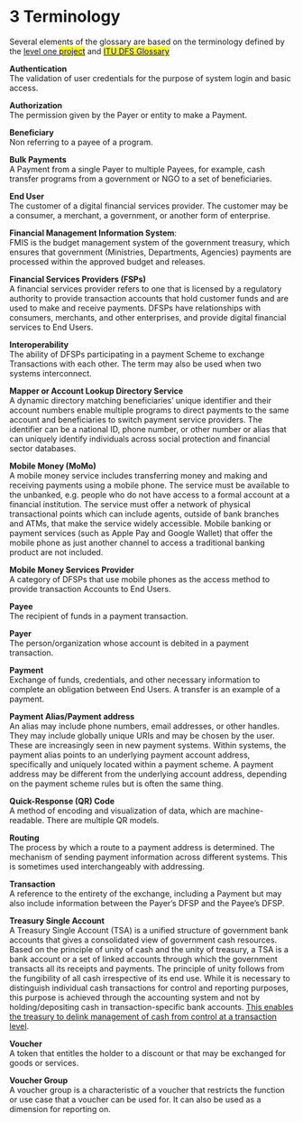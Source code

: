 # 3 Terminology

Several elements of the glossary are based on the terminology defined by the [level one <mark style="color:blue;">project</mark>](https://www.leveloneproject.org/wp-content/uploads/2020/07/L1P\_Guide\_2019\_Final.pdf) and [<mark style="color:blue;">ITU DFS Glossary</mark>](https://www.itu.int/en/ITU-T/focusgroups/dfs/Documents/201701/ITU\_FGDFS\_DFS-Glossary.pdf)

**Authentication**\
The validation of user credentials for the purpose of system login and basic access.

**Authorization**\
The permission given by the Payer or entity to make a Payment.

**Beneficiary**\
Non referring to a payee of a program.

**Bulk Payments**\
A Payment from a single Payer to multiple Payees, for example, cash transfer programs from a government or NGO to a set of beneficiaries.

**End User**\
The customer of a digital financial services provider. The customer may be a consumer, a merchant, a government, or another form of enterprise.

**Financial Management Information System**:\
FMIS is the budget management system of the government treasury, which ensures that government (Ministries, Departments, Agencies) payments are processed within the approved budget and releases.

**Financial Services Providers (FSPs)**\
A financial services provider refers to one that is licensed by a regulatory authority to provide transaction accounts that hold customer funds and are used to make and receive payments. DFSPs have relationships with consumers, merchants, and other enterprises, and provide digital financial services to End Users.

**Interoperability**\
The ability of DFSPs participating in a payment Scheme to exchange Transactions with each other. The term may also be used when two systems interconnect.

**Mapper or Account Lookup Directory Service**\
A dynamic directory matching beneficiaries’ unique identifier and their account numbers enable multiple programs to direct payments to the same account and beneficiaries to switch payment service providers. The identifier can be a national ID, phone number, or other number or alias that can uniquely identify individuals across social protection and financial sector databases.

**Mobile Money (MoMo)**\
A mobile money service includes transferring money and making and receiving payments using a mobile phone. The service must be available to the unbanked, e.g. people who do not have access to a formal account at a financial institution. The service must offer a network of physical transactional points which can include agents, outside of bank branches and ATMs, that make the service widely accessible. Mobile banking or payment services (such as Apple Pay and Google Wallet) that offer the mobile phone as just another channel to access a traditional banking product are not included.

**Mobile Money Services Provider**\
A category of DFSPs that use mobile phones as the access method to provide transaction Accounts to End Users.

**Payee**\
The recipient of funds in a payment transaction.

**Payer**\
The person/organization whose account is debited in a payment transaction.

**Payment**\
Exchange of funds, credentials, and other necessary information to complete an obligation between End Users. A transfer is an example of a payment.

**Payment Alias/Payment address**\
An alias may include phone numbers, email addresses, or other handles. They may include globally unique URIs and may be chosen by the user. These are increasingly seen in new payment systems. Within systems, the payment alias points to an underlying payment account address, specifically and uniquely located within a payment scheme. A payment address may be different from the underlying account address, depending on the payment scheme rules but is often the same thing.

**Quick-Response (QR) Code**\
A method of encoding and visualization of data, which are machine-readable. There are multiple QR models.

**Routing**\
The process by which a route to a payment address is determined. The mechanism of sending payment information across different systems. This is sometimes used interchangeably with addressing.

**Transaction**\
A reference to the entirety of the exchange, including a Payment but may also include information between the Payer’s DFSP and the Payee’s DFSP.

**Treasury Single Account**\
A Treasury Single Account (TSA) is a unified structure of government bank accounts that gives a consolidated view of government cash resources. Based on the principle of unity of cash and the unity of treasury, a TSA is a bank account or a set of linked accounts through which the government transacts all its receipts and payments. The principle of unity follows from the fungibility of all cash irrespective of its end use. While it is necessary to distinguish individual cash transactions for control and reporting purposes, this purpose is achieved through the accounting system and not by holding/depositing cash in transaction-specific bank accounts. [This enables the treasury to delink management of cash from control at a transaction level](https://www.imf.org/external/pubs/ft/wp/2010/wp10143.pdf#%3A\~%3Atext%3DA%20treasury%20single%20account%20%28TSA%29%20is%20an%20essential%2Cpriority%20in%20the%20public%20financial%20management%20reform%20agenda).

**Voucher**\
A token that entitles the holder to a discount or that may be exchanged for goods or services.

**Voucher Group**\
A voucher group is a characteristic of a voucher that restricts the function or use case that a voucher can be used for. It can also be used as a dimension for reporting on.
